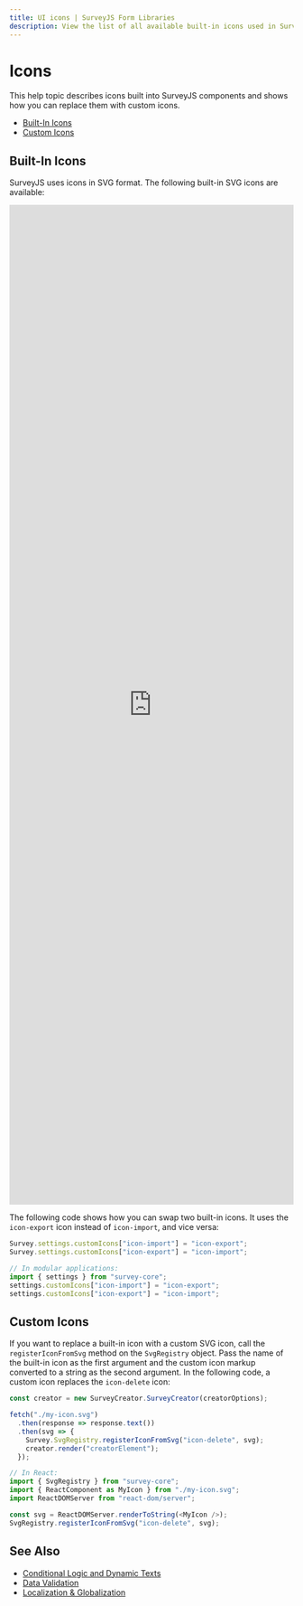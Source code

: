 ```yaml
---
title: UI icons | SurveyJS Form Libraries
description: View the list of all available built-in icons used in SurveyJS libraries, and the code showing how to replace a built-in icon with a custom one.
---
```

# Icons

This help topic describes icons built into SurveyJS components and shows how you can replace them with custom icons.

- [Built-In Icons](#built-in-icons)
- [Custom Icons](#custom-icons)

## Built-In Icons

SurveyJS uses icons in SVG format. The following built-in SVG icons are available:

<iframe src="https://surveyjs.github.io/code-examples/icons/"
  style="width:100%; height:1770px; border:0; overflow:hidden;">
</iframe>

The following code shows how you can swap two built-in icons. It uses the `icon-export` icon instead of `icon-import`, and vice versa:

```js
Survey.settings.customIcons["icon-import"] = "icon-export";
Survey.settings.customIcons["icon-export"] = "icon-import";

// In modular applications:
import { settings } from "survey-core";
settings.customIcons["icon-import"] = "icon-export";
settings.customIcons["icon-export"] = "icon-import";
```

## Custom Icons

If you want to replace a built-in icon with a custom SVG icon, call the `registerIconFromSvg` method on the `SvgRegistry` object. Pass the name of the built-in icon as the first argument and the custom icon markup converted to a string as the second argument. In the following code, a custom icon replaces the `icon-delete` icon:

```js
const creator = new SurveyCreator.SurveyCreator(creatorOptions);

fetch("./my-icon.svg")
  .then(response => response.text())
  .then(svg => {
    Survey.SvgRegistry.registerIconFromSvg("icon-delete", svg);
    creator.render("creatorElement");
  });

// In React:
import { SvgRegistry } from "survey-core";
import { ReactComponent as MyIcon } from "./my-icon.svg";
import ReactDOMServer from "react-dom/server";

const svg = ReactDOMServer.renderToString(<MyIcon />);
SvgRegistry.registerIconFromSvg("icon-delete", svg);
```

## See Also

- [Conditional Logic and Dynamic Texts](/Documentation/Library?id=design-survey-conditional-logic)
- [Data Validation](/Documentation/Library?id=data-validation)
- [Localization & Globalization](/Documentation/Library?id=localization)
